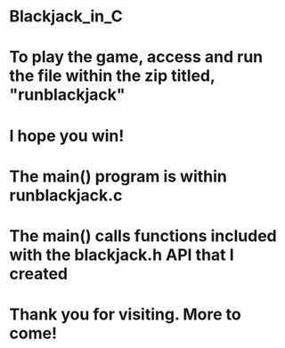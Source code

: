 # Blackjack_in_C
# To play the game, access and run the file within the zip titled, "runblackjack"
# I hope you win!

# The main() program is within runblackjack.c
# The main() calls functions included with the blackjack.h API that I created
# Thank you for visiting. More to come!
